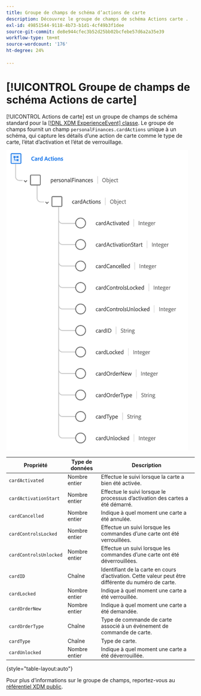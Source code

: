 ```yaml
---
title: Groupe de champs de schéma d’actions de carte
description: Découvrez le groupe de champs de schéma Actions carte .
exl-id: 49851544-9118-4b73-b1d1-4cf49b3f1dee
source-git-commit: de8e944cfec3b52d25bb02bcfebe57d6a2a35e39
workflow-type: tm+mt
source-wordcount: '176'
ht-degree: 24%

---
```


# [!UICONTROL Groupe de champs de schéma Actions de carte]

[!UICONTROL Actions de carte] est un groupe de champs de schéma standard pour la [[!DNL XDM ExperienceEvent] classe](../../classes/experienceevent.md). Le groupe de champs fournit un champ `personalFinances.cardActions` unique à un schéma, qui capture les détails d’une action de carte comme le type de carte, l’état d’activation et l’état de verrouillage.

![](../../images/field-groups/card-actions.png)

| Propriété | Type de données | Description |
| --- | --- | --- |
| `cardActivated` | Nombre entier | Effectue le suivi lorsque la carte a bien été activée. |
| `cardActivationStart` | Nombre entier | Effectue le suivi lorsque le processus d’activation des cartes a été démarré. |
| `cardCancelled` | Nombre entier | Indique à quel moment une carte a été annulée. |
| `cardControlsLocked` | Nombre entier | Effectue un suivi lorsque les commandes d’une carte ont été verrouillées. |
| `cardControlsUnlocked` | Nombre entier | Effectue un suivi lorsque les commandes d’une carte ont été déverrouillées. |
| `cardID` | Chaîne | Identifiant de la carte en cours d’activation. Cette valeur peut être différente du numéro de carte. |
| `cardLocked` | Nombre entier | Indique à quel moment une carte a été verrouillée. |
| `cardOrderNew` | Nombre entier | Indique à quel moment une carte a été demandée. |
| `cardOrderType` | Chaîne | Type de commande de carte associé à un événement de commande de carte. |
| `cardType` | Chaîne | Type de carte. |
| `cardUnlocked` | Nombre entier | Indique à quel moment une carte a été déverrouillée. |

{style="table-layout:auto"}

Pour plus d’informations sur le groupe de champs, reportez-vous au [référentiel XDM public](https://github.com/adobe/xdm/blob/master/docs/reference/fieldgroups/experience-event/experienceevent-card-actions.schema.json).
